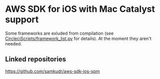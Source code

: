 # AWS SDK for iOS with Mac Catalyst support

Some frameworks are exluded from compilation (see [CircleciScripts/framework_list.py](https://github.com/samkudr/aws-sdk-ios/blob/main/CircleciScripts/framework_list.py) for details). At the moment they aren't needed.

## Linked repositories
https://github.com/samkudr/aws-sdk-ios-spm

